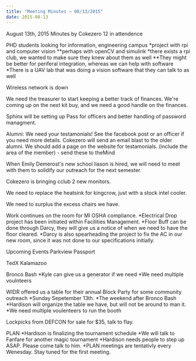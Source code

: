 ```yaml
---
title: "Meeting Minutes – 08/13/2015"
date: 2015-08-13
---
```

August 13th, 2015
Minutes by Cokezero
12 in attendence


PHD students looking for information, engineering campus
*project with rpi and computer vision
**perhaps with openCV and simulink
*there exists a rpi club, we wanted to make sure they knew about them as well
**They might be better for periferal integration, whereas we can help with software
*There is a UAV lab that was doing a vision software that they can talk to as well

Wireless network is down

We need the treasurer to start keeping a better track of finances. 
We're coming up on the next kit buy, and we need a good handle on the finances.

Sphinx will be setting up Pass for officers and better handling of password managment.

Alumni: We need your testamonials! See the facebook post or an officer if you need more details. 
Cokezero will send an email blast to the older alumni. 
We should add a page on the website for testamonials. (include the area of the member) - send these to theMind

When Emily Demerost's new school liason is hired, we will need to meet with them to solidify our outreach for the next semester. 

Cokezero is bringing cclub 2 new monitors. 

We need to replace the heatsink for kingcrow, just with a stock intel cooler. 

We need to surplus the excess chairs we have.

Work continues on the room for MI OSHA compliance. 
*Electrical Drop project has been initiated within Facilities Management.
*Floor Buff can be done through Darcy, they will give us a notice of when we need to have the floor cleared. 
*Darcy is also spearheading the project to fix the AC in our new room, since it was not done to our specifications initially. 

Upcoming Events
Parkview Passport

TedX Kalamazoo

Bronco Bash
*Kyle can give us a generator if we need
*We need multiple voulnteers

WIDR offered us a table for their annual Block Party for some community outreach
*Sunday Sepetember 13th. 
*The weekend after Bronco Bash
*Hardison will organize the table we have, but will not be around to man it. 
*We need multiple voulenteers to run the booth

Lockpicks from DEFCON for sale for $35, talk to flay.

PLAN
*Hardison is finalizing the tournament schedule
*We will talk to Fanfare for another magic tournament
*Hardison needs people to step up ASAP. Please come talk to him. 
*PLAN meetings are tentativly every Wenesday. Stay tuned for the first meeting. 

  
